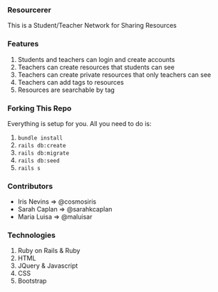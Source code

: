 ### Resourcerer 
This is a Student/Teacher Network for Sharing Resources

### Features
1. Students and teachers can login and create accounts
2. Teachers can create resources that students can see
3. Teachers can create private resources that only teachers can see
4. Teachers can add tags to resources
5. Resources are searchable by tag

### Forking This Repo
Everything is setup for you. All you need to do is:

1. `bundle install`
2. `rails db:create`
3. `rails db:migrate`
4. `rails db:seed`
5. `rails s`


### Contributors
* Iris Nevins => @cosmosiris
* Sarah Caplan => @sarahkcaplan
* Maria Luisa => @maluisar

### Technologies 
1. Ruby on Rails & Ruby
2. HTML
3. JQuery & Javascript
4. CSS
5. Bootstrap
